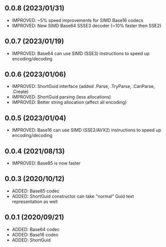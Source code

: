 ## 0.0.8 (2023/01/31)
* IMPROVED: ~5% speed improvements for SIMD Base16 codecs
* IMPROVED: New SIMD Base64 SSSE3 decoder (~10% faster then SSE2)

## 0.0.7 (2023/01/19)
* IMPROVED: Base64 can use SIMD (SSE3) instructions to speed up encoding/decoding

## 0.0.6 (2023/01/06)
* IMPROVED: ShortGuid interface (added .Parse, .TryParse, .CanParse, .Create)
* IMPROVED: ShortGuid parsing (less allocations)
* IMPROVED: Better string allocation (affect all encoding)

## 0.0.5 (2023/01/04)
* IMPROVED: Base16 can use SIMD (SSE2/AVX2) instructions to speed up encoding/decoding

## 0.0.4 (2021/08/13)
* IMPROVED: Base85 is now faster

## 0.0.3 (2020/10/12)
* ADDED: Base85 codec
* ADDED: ShortGuid constructor can take "normal" Guid text representation as well

## 0.0.1 (2020/09/21)
* ADDED: Base64 codec
* ADDED: Base16 codec
* ADDED: ShortGuid
